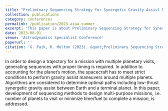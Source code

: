 ```yaml
---
title: "Preliminary Sequencing Strategy for Synergetic Gravity-Assist Missions"
collection: publications
category: conferences
permalink: /publication/2023-aiaa-summer
excerpt: 'This paper is about Preliminary Sequencing Strategy for Synergetic Gravity-Assist Missions'
date: 2023-08-01
venue: 'Astrodynamics Specialist Conference'
paperurl: ''
citation: 'G. Paik, R. Melton (2023). &quot;Preliminary Sequencing Strategy for Synergetic Gravity-Assist Missions.&quot; <i>AAS/AIAA Astrodynamics Specialist Conference</i>. AAS 23-275'
---
```


In order to design a trajectory for a mission with multiple planetary visits, generating sequences with proper timing is required. In addition to accounting for the planet’s motion, the spacecraft has to meet strict conditions to perform gravity assist maneuvers around multiple planets. Algorithms are considered to determine optimal paths including low-thrust synergetic gravity assist between Earth and a terminal planet. In this paper, development of sequencing methods to design multi-purpose missions, i.e. number of planets to visit or minimize time/fuel to complete a mission, is addressed.
